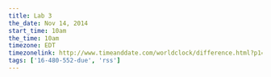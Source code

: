 ```yaml
---
title: Lab 3
the_date: Nov 14, 2014
start_time: 10am
the_time: 10am
timezone: EDT
timezonelink: http://www.timeanddate.com/worldclock/difference.html?p1=75
tags: ['16-480-552-due', 'rss']
---
```

